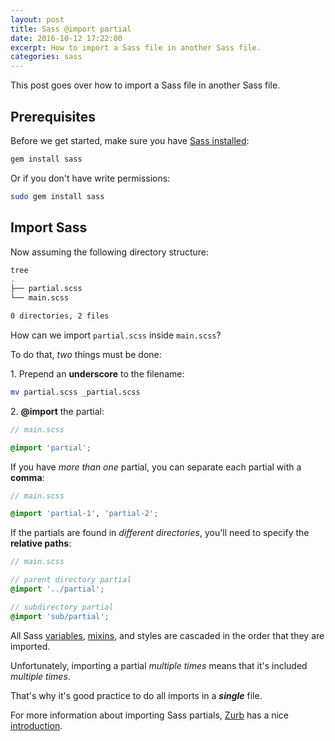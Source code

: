 ```yaml
---
layout: post
title: Sass @import partial
date: 2016-10-12 17:22:00
excerpt: How to import a Sass file in another Sass file.
categories: sass
---
```


This post goes over how to import a Sass file in another Sass file.

## Prerequisites

Before we get started, make sure you have [Sass installed](http://sass-lang.com/install):

```sh
gem install sass
```

Or if you don't have write permissions:

```sh
sudo gem install sass
```

## Import Sass

Now assuming the following directory structure:

```sh
tree
.
├── partial.scss
└── main.scss

0 directories, 2 files
```

How can we import `partial.scss` inside `main.scss`?

To do that, _two_ things must be done:

1\. Prepend an **underscore** to the filename:

```sh
mv partial.scss _partial.scss
```

2\. **@import** the partial:

```scss
// main.scss

@import 'partial';
```

If you have _more than one_ partial, you can separate each partial with a **comma**:

```scss
// main.scss

@import 'partial-1', 'partial-2';
```

If the partials are found in _different directories_, you'll need to specify the **relative paths**:

```scss
// main.scss

// parent directory partial
@import '../partial';

// subdirectory partial
@import 'sub/partial';
```

All Sass [variables](http://sass-lang.com/guide#topic-2), [mixins](http://sass-lang.com/guide#topic-6), and styles are cascaded in the order that they are imported.

Unfortunately, importing a partial _multiple times_ means that it's included _multiple times_.

That's why it's good practice to do all imports in a **_single_** file.

For more information about importing Sass partials, [Zurb](http://zurb.com) has a nice [introduction](http://zurb.com/university/lessons/wrangling-sass-import-files).
